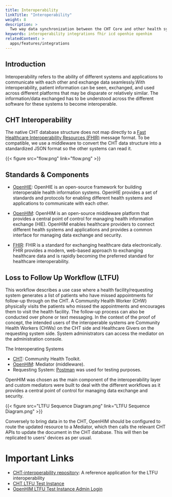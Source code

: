 ```yaml
---
title: Interoperability
linkTitle: "Interoperability"
weight: 8
description: >
  Two way data synchronization between the CHT Core and other health systems. 
keywords: interoperability integrations fhir icd openhie openhim
relatedContent: >
  apps/features/integrations
---
```


## Introduction 

Interoperability refers to the ability of different systems and applications to communicate with each other and exchange data seamlessly.With interoperability, patient information can be seen, exchanged, and used across different platforms that may be disparate or relatively similar. The information/data exchanged has to be understood across the different software for these systems to become interoperable. 

## CHT Interoperability

The native CHT database structure does not map directly to a [Fast Healthcare Interoperability Resources (FHIR)](http://www.hl7.org/fhir/) message format. To be compatible, we use a middleware to convert the CHT data structure into a standardized JSON format so the other systems can read it.

{{< figure src="flow.png" link="flow.png" >}}


## Standards & Components


- [OpenHIE](https://ohie.org/): OpenHIE is an open-source framework for building interoperable health information systems. OpenHIE provides a set of standards and protocols for enabling different health systems and applications to communicate with each other.

- [OpenHIM](http://openhim.org/): OpenHIM is an open-source middleware platform that provides a central point of control for managing health information exchange (HIE). OpenHIM enables healthcare providers to connect different health systems and applications and provides a common interface for managing data exchange and security.

- [FHIR](http://www.hl7.org/fhir): FHIR is a standard for exchanging healthcare data electronically. FHIR provides a modern, web-based approach to exchanging healthcare data and is rapidly becoming the preferred standard for healthcare interoperability.

## Loss to Follow Up Workflow (LTFU)

This workflow describes a use case where a health facility/requesting system generates a list of patients who have missed appointments for follow-up through on the CHT. A Community Health Worker (CHW) physically visits the patients who missed the appointments and encourages them to visit the health facility. The follow-up process can also be conducted over phone or text messaging.
In the context of the proof of concept, the intended users of the interoperable systems are Community Health Workers (CHWs) on the CHT side and Healthcare Givers on the requesting system side. System administrators can access the mediator on the administration console.

The Interoperating Systems
- [CHT](https://docs.communityhealthtoolkit.org/): Community Health Toolkit.
- [OpenHIM](http://openhim.org/): Mediator (middleware).
- Requesting System: [Postman](https://www.postman.com/) was used for testing purposes.

OpenHIM was chosen as the main component of the interoperability layer and custom mediators were built to deal with the different workflows as it provides a central point of control for managing data exchange and security.

{{< figure src="LTFU Sequence Diagram.png" link="LTFU Sequence Diagram.png" >}}

Conversely to bring data in to the CHT, OpenHIM should be configured to route the updated resource to a Mediator, which then calls the relevant CHT APIs to update the document in the CHT database. This will then be replicated to users' devices as per usual.

# Important Links
-  [CHT-interoperability repository](https://github.com/medic/cht-interoperability): A reference application for the LTFU interoperability
- [CHT LTFU Test Instance](https://interop-cht-test.dev.medicmobile.org/medic/login?redirect=https%3A%2F%2Finterop-cht-test.dev.medicmobile.org%2F)
- [OpenHIM LTFU Test Instance Admin Login](https://interoperability.dev.medicmobile.org/#!/login) 


